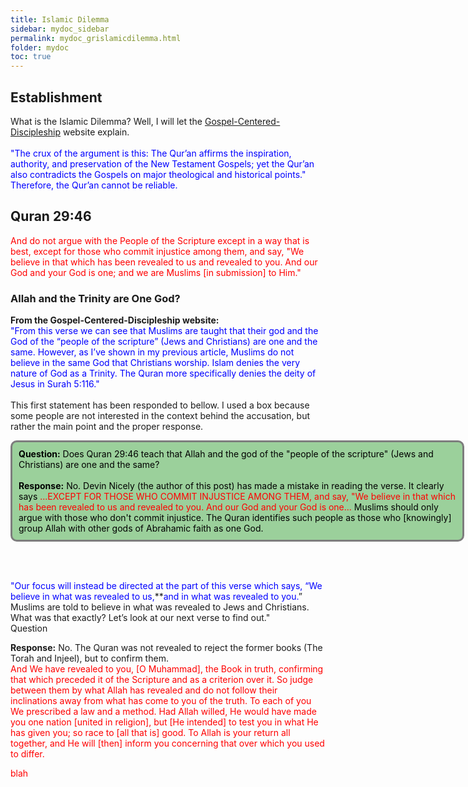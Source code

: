 ```yaml
---
title: Islamic Dilemma 
sidebar: mydoc_sidebar
permalink: mydoc_grislamicdilemma.html
folder: mydoc
toc: true
---
```

## Establishment 
What is the Islamic Dilemma? Well, I will let the [Gospel-Centered-Discipleship](https://gcdiscipleship.com/article-feed/the-islamic-dilemma-a-game-changer-for-conversations-with-muslims) website explain.
<br><br>
<font color="blue">"The crux of the argument is this: The Qur’an affirms the inspiration, authority, and preservation of the New Testament Gospels; yet the Qur’an also contradicts the Gospels on major theological and historical points." Therefore, the Qur’an cannot be reliable.</font> 
## Quran 29:46
<font color="red">And do not argue with the People of the Scripture except in a way that is best, except for those who commit injustice among them, and say, "We believe in that which has been revealed to us and revealed to you. And our God and your God is one; and we are Muslims [in submission] to Him."</font> 
### Allah and the Trinity are One God?
**From the Gospel-Centered-Discipleship website:**
<br>
<font color="blue"> "From this verse we can see that Muslims are taught that their god and the God of the “people of the scripture” (Jews and Christians) are one and the same. However, as I’ve shown in my previous article, Muslims do not believe in the same God that Christians worship. Islam denies the very nature of God as a Trinity. The Quran more specifically denies the deity of Jesus in Surah 5:116."</font>
<br><br>
This first statement has been responded to bellow. I used a box because some people are not interested in the context behind the accusation, but rather the main point and the proper response. 
<html lang="en">
  <head>
    <meta charset="UTF-8" />
    <meta name="viewport" content="width=device-width, initial-scale=1.0" />
    <title>Page Title</title>
    <style>
      /* Whatever that is inside this <style> tag is all styling for your markup / content structure.
      /* The . with the boxed represents that it is a class */
      .boxed {
        background: #9BD09B;
        color: black;
        border: 3px solid #7D7D7D;
        margin: 0px auto;
        width: 700px;
        padding: 10px;
        border-radius: 10px;
        shadow-depth:
      }
    </style>
  </head>
  <body>
    <!-- This is the markup of your box, in simpler terms the content structure. -->
    <div class="boxed">
<strong>Question:</strong> Does Quran 29:46 teach that Allah and the god of the "people of the scripture" (Jews and Christians) are one and the same?
<br> <br>
<strong>Response:</strong> No. Devin Nicely (the author of this post) has made a mistake in reading the verse. It clearly says <font color="red">...EXCEPT FOR THOSE WHO COMMIT INJUSTICE AMONG THEM, and say, "We believe in that which has been revealed to us and revealed to you. And our God and your God is one...</font> Muslims should only argue with those who don't commit injustice. The Quran identifies such people as those who [knowingly] group Allah with other gods of Abrahamic faith as one God.
    </div>
  </body>
</html>



















<br> <br>



<font color="blue"> "Our focus will instead be directed at the part of this verse which says, “We believe in what was revealed to us,</font>​ **<font color="blue">and in what was revealed to you.</font>”​ Muslims are told to believe in what was revealed to Jews and Christians. What was that exactly? Let’s look at our next verse to find out."</font>
<br>
Question







**Response:** No. The Quran was not revealed to reject the former books (The Torah and Injeel), but to confirm them.
<br>
<font color="red">And We have revealed to you, [O Muhammad], the Book in truth, confirming that which preceded it of the Scripture and as a criterion over it. So judge between them by what Allah has revealed and do not follow their inclinations away from what has come to you of the truth. To each of you We prescribed a law and a method. Had Allah willed, He would have made you one nation [united in religion], but [He intended] to test you in what He has given you; so race to [all that is] good. To Allah is your return all together, and He will [then] inform you concerning that over which you used to differ.</font>









<font color="red">blah</font>
